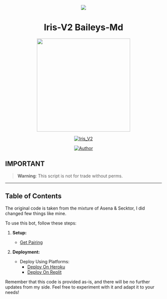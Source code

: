 <p align="center">
    <img src="https://raw.githubusercontent.com/andreasbm/readme/master/assets/lines/colored.png">
</p>

<h1 align="center">Iris-V2 Baileys-Md</h1>

<div align="center" class= "main"> 
  <img src="https://i.ibb.co/G35jn3J/bot2p.jpg" width="300" height="300"/>

<br>

<p align="center">
    <a href="#"><img title="Iris_V2" src="https://img.shields.io/badge/WhatsApp%20BOT-green?colorA=%23ff0000&colorB=%23017e40&style=for-the-badge"></a>
</p>

<p align="center">
    <a href="https://github.com/V-E-N-O-X"><img title="Author" src="https://img.shields.io/badge/AUTHOR-VenoxInc-green.svg?style=for-the-badge&logo=github"></a>
</p>

<div align="left"

---

## **IMPORTANT**

> **Warning**: This script is not for trade without perms.

---

## Table of Contents

The original code is taken from the mixture of Asena & Secktor, I did changed few things like mine.

To use this bot, follow these steps:

1. **Setup:**
   - [Get Pairing](https://irisweb.alphasoft.org)

2. **Deployment:**
   - Deploy Using Platforms:
     - [Deploy On Heroku](#deploy-on-heroku)
     - [Deploy On Replit](#deploy-on-heroku)

Remember that this code is provided as-is, and there will be no further updates from my side. Feel free to experiment with it and adapt it to your needs!

